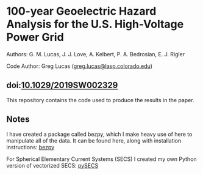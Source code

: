 # 100-year Geoelectric Hazard Analysis for the U.S. High-Voltage Power Grid

Authors: G. M. Lucas, J. J. Love, A. Kelbert, P. A. Bedrosian, E. J. Rigler

Code Author: Greg Lucas (greg.lucas@lasp.colorado.edu)

## doi:[10.1029/2019SW002329](https://doi.org/10.1029/2019SW002329)

This repository contains the code used to produce the results in the paper.

## Notes

I have created a package called bezpy, which I make heavy use of here to manipulate all of the data. It can be found here, along with installation instructions: [bezpy](https://github.com/greglucas/bezpy)

For Spherical Elementary Current Systems (SECS) I created my own Python version of vectorized SECS: [pySECS](https://github.com/greglucas/pySECS)
